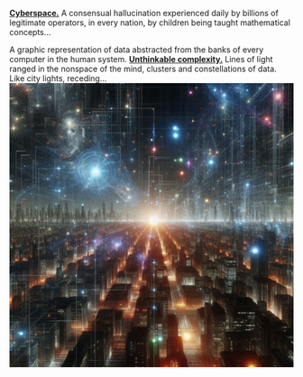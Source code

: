 [**Cyberspace.**](https://en.wikipedia.org/wiki/Cyberspace) A consensual hallucination experienced daily by billions of legitimate operators, in every nation, by children being taught mathematical concepts... 

A graphic representation of data abstracted from the banks of every computer in the human system. [**Unthinkable complexity.**](https://www.bing.com/search?form=SKPBOT&q=Unthinkable%20complexity.) Lines of light ranged in the nonspace of the mind, clusters and constellations of data. Like city lights, receding...
![Unthinkable Complexity](https://github.com/Marasgeon/Marasgeon/blob/main/Cyberspace.jpeg)
<!---
Marasgeon/Marasgeon is a ✨ special ✨ repository because its `README.md` (this file) appears on your GitHub profile.
You can click the Preview link to take a look at your changes.
--->
